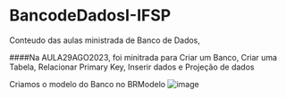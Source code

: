 # BancodeDadosI-IFSP
Conteudo das aulas ministrada de Banco de Dados, 



####Na AULA29AGO2023, foi minitrada para
Criar um Banco, 
Criar uma Tabela, 
Relacionar Primary Key, 
Inserir dados e Projeção de dados

Criamos o modelo do Banco no BRModelo
![image](https://github.com/GabrielAlvesGit/BancodeDadosI-IFSP/assets/102634725/d3ab198a-bfc3-4d1f-a52f-218289b12716)


